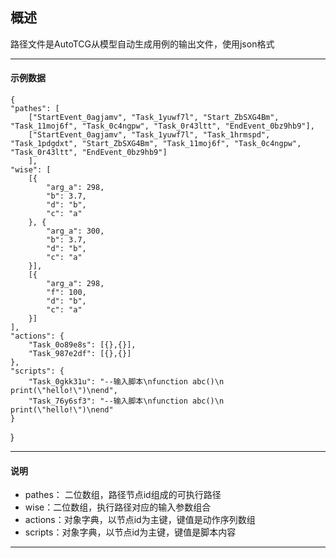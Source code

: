 ## 概述

路径文件是AutoTCG从模型自动生成用例的输出文件，使用json格式

---

#### 示例数据

    {
    "pathes": [
        ["StartEvent_0agjamv", "Task_1yuwf7l", "Start_ZbSXG4Bm", "Task_11moj6f", "Task_0c4ngpw", "Task_0r43ltt", "EndEvent_0bz9hb9"],
        ["StartEvent_0agjamv", "Task_1yuwf7l", "Task_1hrmspd", "Task_1pdgdxt", "Start_ZbSXG4Bm", "Task_11moj6f", "Task_0c4ngpw", "Task_0r43ltt", "EndEvent_0bz9hb9"]
        ],
    "wise": [
        [{
            "arg_a": 298,
            "b": 3.7,
            "d": "b",
            "c": "a"
        }, {
            "arg_a": 300,
            "b": 3.7,
            "d": "b",
            "c": "a"
        }],
        [{
            "arg_a": 298,
            "f": 100,
            "d": "b",
            "c": "a"
        }]
    ],
    "actions": {
        "Task_0o89e8s": [{},{}],
        "Task_987e2df": [{},{}]
    },
    "scripts": {
        "Task_0gkk31u": "--输入脚本\nfunction abc()\n    print(\"hello!\")\nend",
        "Task_76y6sf3": "--输入脚本\nfunction abc()\n    print(\"hello!\")\nend"
    }
}


---

#### 说明
- pathes： 二位数组，路径节点id组成的可执行路径
- wise：二位数组，执行路径对应的输入参数组合
- actions：对象字典，以节点id为主键，键值是动作序列数组
- scripts：对象字典，以节点id为主键，键值是脚本内容


---
